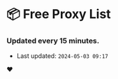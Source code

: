 # :package: Free Proxy List
### Updated every 15 minutes.

- Last updated: `2024-05-03 09:17`

:heart:
